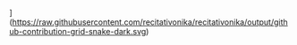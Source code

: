 
](https://raw.githubusercontent.com/recitativonika/recitativonika/output/github-contribution-grid-snake-dark.svg)
